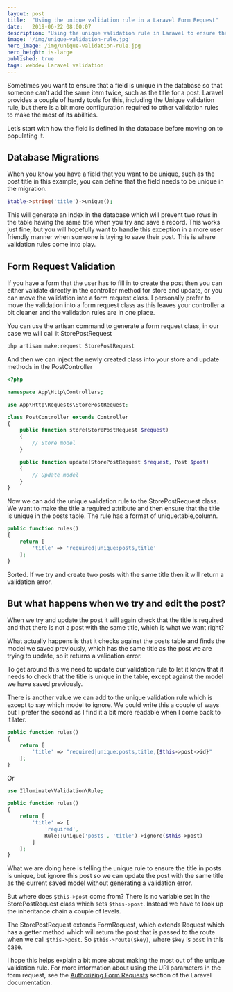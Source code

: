 ```yaml
---
layout: post
title:  "Using the unique validation rule in a Laravel Form Request"
date:   2019-06-22 08:00:07
description: "Using the unique validation rule in Laravel to ensure that a field is unique in the database, such as a post title"
image: '/img/unique-validation-rule.jpg'
hero_image: /img/unique-validation-rule.jpg
hero_height: is-large
published: true
tags: webdev Laravel validation
---
```


Sometimes you want to ensure that a field is unique in the database so that someone can’t add the same item twice, such as the title for a post. Laravel provides a couple of handy tools for this, including the Unique validation rule, but there is a bit more configuration required to other validation rules to make the most of its abilities. 

Let’s start with how the field is defined in the database before moving on to populating it.

## Database Migrations

When you know you have a field that you want to be unique, such as the post title in this example, you can define that the field needs to be unique in the migration. 

```php
$table->string('title')->unique();
```

This will generate an index in the database which will prevent two rows in the table having the same title when you try and save a record. This works just fine, but you will hopefully want to handle this exception in a more user friendly manner when someone is trying to save their post. This is where validation rules come into play. 

## Form Request Validation

If you have a form that the user has to fill in to create the post then you can either validate directly in the controller method for store and update, or you can move the validation into a form request class. I personally prefer to move the validation into a form request class as this leaves your controller a bit cleaner and the validation rules are in one place.

You can use the artisan command to generate a form request class, in our case we will call it StorePostRequest

```php
php artisan make:request StorePostRequest
```

And then we can inject the newly created class into your store and update methods in the PostController

```php
<?php

namespace App\Http\Controllers;

use App\Http\Requests\StorePostRequest;

class PostController extends Controller
{
    public function store(StorePostRequest $request)
    {
        // Store model
    }

    public function update(StorePostRequest $request, Post $post)
    {
        // Update model
    }
}
```

Now we can add the unique validation rule to the StorePostRequest class. We want to make the title a required attribute and then ensure that the title is unique in the posts table. The rule has a format of unique:table,column.

```php
public function rules()
{
    return [
	    'title' => 'required|unique:posts,title'
    ];
}
```

Sorted. If we try and create two posts with the same title then it will return a validation error. 

## But what happens when we try and edit the post? 

When we try and update the post it will again check that the title is required and that there is not a post with the same title, which is what we want right? 

What actually happens is that it checks against the posts table and finds the model we saved previously, which has the same title as the post we are trying to update, so it returns a validation error. 

To get around this we need to update our validation rule to let it know that it needs to check that the title is unique in the table, except against the model we have saved previously. 

There is another value we can add to the unique validation rule which is except to say which model to ignore. We could write this a couple of ways but I prefer the second as I find it a bit more readable when I come back to it later. 

```php
public function rules()
{
    return [
	    'title' => "required|unique:posts,title,{$this->post->id}"
    ]; 
}
```

Or

```php
use Illuminate\Validation\Rule;

public function rules()
{
    return [
	    'title' => [
		    'required',
		    Rule::unique('posts', 'title')->ignore($this->post)
	    ]
    ]; 
}
```

What we are doing here is telling the unique rule to ensure the title in posts is unique, but ignore this post so we can update the post with the same title as the current saved model without generating a validation error.

But where does `$this->post` come from? There is no variable set in the StorePostRequest class which sets `$this->post`. Instead we have to look up the inheritance chain a couple of levels. 

The StorePostRequest extends FormRequest, which extends Request which has a getter method which will return the post that is passed to the route when we call `$this->post`. So `$this->route($key)`, where `$key` is `post` in this case.

I hope this helps explain a bit more about making the most out of the unique validation rule. For more information about using the URI parameters in the form request, see the [Authorizing Form Requests](https://laravel.com/docs/5.8/validation#authorizing-form-requests) section of the Laravel documentation. 
